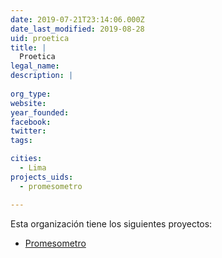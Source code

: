```yaml
---
date: 2019-07-21T23:14:06.000Z
date_last_modified: 2019-08-28
uid: proetica
title: |
  Proetica
legal_name: 
description: |
  
org_type: 
website: 
year_founded: 
facebook: 
twitter: 
tags:

cities: 
  - Lima
projects_uids:
  - promesometro

---
```


Esta organización tiene los siguientes proyectos:

- [Promesometro](/proyectos/promesometro)
